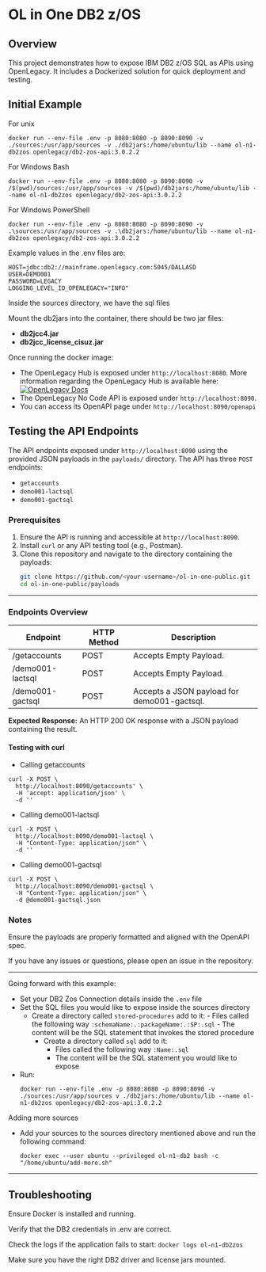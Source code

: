 # OL in One DB2 z/OS

## Overview
This project demonstrates how to expose IBM DB2 z/OS SQL as APIs using OpenLegacy. It includes a Dockerized solution for quick deployment and testing.


## Initial Example

For unix
```
docker run --env-file .env -p 8080:8080 -p 8090:8090 -v ./sources:/usr/app/sources -v ./db2jars:/home/ubuntu/lib --name ol-n1-db2zos openlegacy/db2-zos-api:3.0.2.2
```
For Windows Bash
```
docker run --env-file .env -p 8080:8080 -p 8090:8090 -v /$(pwd)/sources:/usr/app/sources -v /$(pwd)/db2jars:/home/ubuntu/lib --name ol-n1-db2zos openlegacy/db2-zos-api:3.0.2.2
```
For Windows PowerShell
```
docker run --env-file .env -p 8080:8080 -p 8090:8090 -v .\sources:/usr/app/sources -v .\db2jars:/home/ubuntu/lib --name ol-n1-db2zos openlegacy/db2-zos-api:3.0.2.2
```

Example values in the .env files are:
```
HOST=jdbc:db2://mainframe.openlegacy.com:5045/DALLASD
USER=DEMO001
PASSWORD=LEGACY
LOGGING_LEVEL_IO_OPENLEGACY="INFO"
```
Inside the sources directory, we have the sql files

Mount the db2jars into the container, there should be two jar files:
* **db2jcc4.jar**
* **db2jcc_license_cisuz.jar**
 
Once running the docker image:
* The OpenLegacy Hub is exposed under `http://localhost:8080`. More information regarding the OpenLegacy Hub is available here: [![OpenLegacy Docs](https://img.shields.io/badge/OpenLegacy-Docs-orange.svg)](https://docs.ol-hub.com)
* The OpenLegacy No Code API is exposed under `http://localhost:8090`.
* You can access its OpenAPI page under `http://localhost:8090/openapi`

## Testing the API Endpoints

The API endpoints exposed under `http://localhost:8090` using the provided JSON payloads in the `payloads/` directory. The API has three `POST` endpoints: 
* `getaccounts`
* `demo001-lactsql`
* `demo001-gactsql`

### Prerequisites

1. Ensure the API is running and accessible at `http://localhost:8090`.
2. Install `curl` or any API testing tool (e.g., Postman).
3. Clone this repository and navigate to the directory containing the payloads:
   ```bash
   git clone https://github.com/<your-username>/ol-in-one-public.git
   cd ol-in-one-public/payloads
---
### Endpoints Overview

| Endpoint | HTTP Method |	Description |
|----------|-------------|--------------| 
| /getaccounts| POST | Accepts Empty Payload. |
| /demo001-lactsql| POST| Accepts Empty Payload. |
| /demo001-gactsql| POST| Accepts a JSON payload for demo001-gactsql.|

**Expected Response:** An HTTP 200 OK response with a JSON payload containing the result.

#### Testing with curl 

* Calling getaccounts
```
curl -X POST \
  http://localhost:8090/getaccounts' \
  -H 'accept: application/json' \
  -d ''
```
* Calling demo001-lactsql
```
curl -X POST \
  http://localhost:8090/demo001-lactsql \
  -H "Content-Type: application/json" \
  -d ''
```  
* Calling demo001-gactsql
```
curl -X POST \
  http://localhost:8090/demo001-gactsql \
  -H "Content-Type: application/json" \
  -d @demo001-gactsql.json  
```

### Notes
Ensure the payloads are properly formatted and aligned with the OpenAPI spec.

If you have any issues or questions, please open an issue in the repository.

---
Going forward with this example:
    
- Set your DB2 Zos Connection details inside the `.env` file
- Set the SQL files you would like to expose inside the sources directory 
  - Create a directory called `stored-procedures` add to it:
          - Files called the following way `:schemaName:.:packageName:.:SP:.sql`
          - The content will be the SQL statement that invokes the stored procedure
       - Create a directory called `sql` add to it:
          - Files called the following way `:Name:.sql`
          - The content will be the SQL statement you would like to expose
- Run:  
  ```
  docker run --env-file .env -p 8080:8080 -p 8090:8090 -v ./sources:/usr/app/sources v ./db2jars:/home/ubuntu/lib --name ol-n1-db2zos openlegacy/db2-zos-api:3.0.2.2
  ```

Adding more sources

- Add your sources to the sources directory mentioned above and run the following command:
  ```
  docker exec --user ubuntu --privileged ol-n1-db2 bash -c "/home/ubuntu/add-more.sh"
  ```

---

## Troubleshooting
Ensure Docker is installed and running.

Verify that the DB2 credentials in .env are correct.

Check the logs if the application fails to start:
`docker logs ol-n1-db2zos`

Make sure you have the right DB2 driver and license jars mounted.
